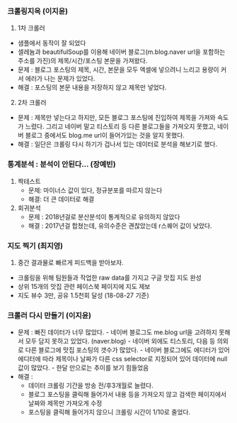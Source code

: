 ### 크롤링지옥 (이지윤)

1. 1차 크롤러 
- 샘플에서 동작이 잘 되었다
- 셀레늄과 beautifulSoup를 이용해 네이버 블로그(m.blog.naver url을 포함하는 주소를 가진)의 제목/시간/포스팅 본문을 가져왔다. 
- 문제 : 블로그 포스팅의 제목, 시간, 본문을 모두 엑셀에 넣으려니 느리고 용량이 커서 에러가 나는 문제가 있었다. 
- 해결 : 포스팅의 본문 내용을 저장하지 않고 제목만 넣었다. 

2. 2차 크롤러
- 문제 : 제목만 넣는다고 하지만, 모든 블로그 포스팅에 진입하여 제목을 가져와 속도가 느렸다. 그리고 네이버 말고 티스토리 등 다른 블로그들을 가져오지 못했고, 네이버 블로그 중에서도 blog.me url이 들어가있는 것을 알지 못했다. 
- 해결 : 일단은 크롤링 다시 하기가 겁나서 있는 데이터로 분석을 해보기로 했다. 



### 통계분석 : 분석이 안된다... (장예빈)

1. 짝테스트
   - 문제: 마이너스 값이 있다, 정규분포를 따르지 않는다
   - 해결: 더 큰 데이터로 해결
2. 회귀분석
   - 문제 : 2018년걸로 분산분석이 통계적으로 유의하지 않았다
   - 해결 : 2017년걸 합쳤는데, 유의수준은 괜찮았는데 r스퀘어 값이 낮았다. 



### 지도 찍기 (최지영)

1. 중간 결과물로 빠르게 피드백을 받아보자.
- 크롤링을 위해 팀원들과 작업한 raw data를 가지고 구글 맛집 지도 완성
- 상위 15개의 맛집 관련 페이스북 페이지에 지도 제보
- 지도 뷰수 3만, 공유 1.5천회 달성 (18-08-27 기준) 

### 크롤러 다시 만들기 (이지윤)

- 문제 : 빠진 데이터가 너무 많았다. 
      - 네이버 블로그도 me.blog url을 고려하지 못해서 모두 담지 못하고 있었다. (naver.blog)
      - 네이버 외에도 티스토리, 다음 등 의외로 다른 블로그에 맛집 포스팅의 갯수가 많았다. 
      - 네이버 블로그에도 에디터가 있어 에디터에 따라 제목이나 날짜가 다른 css selector로 지정되어 있어 데이터에 null값이 많았다. 
      - 한달 만으로는 추이를 보기 힘들었음
- 해결 : 
   - 데이터 크롤링 기간을 방송 전/후3개월로 늘렸다. 
   - 블로그 포스팅을 클릭해 들어가서 내용 등을 가져오지 않고 검색한 페이지에서 날짜와 제목만 가져오게 수정
   - 포스팅을 클릭해 들어가지 않으니 크롤링 시간이 1/10로 줄었다. 



